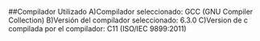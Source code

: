 ##Compilador Utilizado
A)Compilador seleccionado: GCC (GNU Compiler Collection)
B)Versión del compilador seleccionado: 6.3.0
C)Version de c compilada por el compilador: C11 (ISO/IEC 9899:2011)
